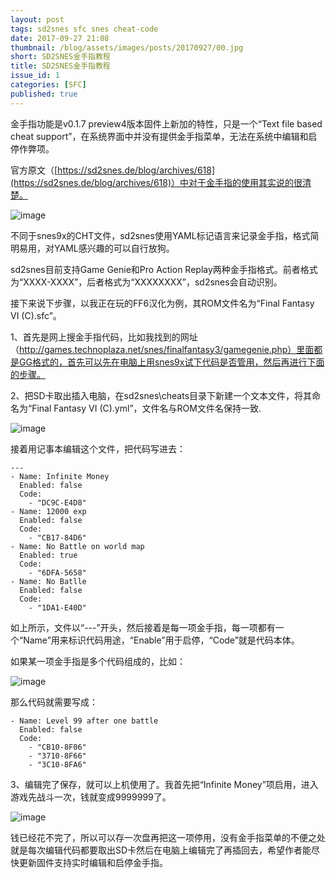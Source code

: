 ```yaml
---
layout: post
tags: sd2snes sfc snes cheat-code
date: 2017-09-27 21:08
thumbnail: /blog/assets/images/posts/20170927/00.jpg
short: SD2SNES金手指教程
title: SD2SNES金手指教程
issue_id: 1
categories: [SFC]
published: true
---
```


金手指功能是v0.1.7 preview4版本固件上新加的特性，只是一个“Text file based cheat support”，在系统界面中并没有提供金手指菜单，无法在系统中编辑和启停作弊项。

<!--more-->

官方原文（[https://sd2snes.de/blog/archives/618](https://sd2snes.de/blog/archives/618)）中对于金手指的使用其实说的很清楚。

![image](/blog/assets/images/posts/20170927/01.jpg)

不同于snes9x的CHT文件，sd2snes使用YAML标记语言来记录金手指，格式简明易用，对YAML感兴趣的可以自行放狗。

sd2snes目前支持Game Genie和Pro Action Replay两种金手指格式。前者格式为“XXXX-XXXX”，后者格式为“XXXXXXXX”，sd2snes会自动识别。

接下来说下步骤，以我正在玩的FF6汉化为例，其ROM文件名为“Final Fantasy VI (C).sfc”。

1、首先是网上搜金手指代码，比如我找到的网址（http://games.technoplaza.net/snes/finalfantasy3/gamegenie.php）里面都是GG格式的，首先可以先在电脑上用snes9x试下代码是否管用，然后再进行下面的步骤。

2、把SD卡取出插入电脑，在sd2snes\cheats目录下新建一个文本文件，将其命名为“Final Fantasy VI (C).yml”，文件名与ROM文件名保持一致.

![image](/blog/assets/images/posts/20170927/02.png)

接着用记事本编辑这个文件，把代码写进去：

```
---
- Name: Infinite Money
  Enabled: false
  Code:
    - "DC9C-E4D8"
- Name: 12000 exp
  Enabled: false
  Code:
    - "CB17-84D6"
- Name: No Battle on world map
  Enabled: true
  Code:
    - "6DFA-5658"
- Name: No Batlle
  Enabled: false
  Code:
    - "1DA1-E40D"
```

如上所示，文件以“---”开头，然后接着是每一项金手指，每一项都有一个“Name”用来标识代码用途，“Enable”用于启停，“Code”就是代码本体。

如果某一项金手指是多个代码组成的，比如：

![image](/blog/assets/images/posts/20170927/03.png)

那么代码就需要写成：

```
- Name: Level 99 after one battle
  Enabled: false
  Code:
    - "CB10-8F06"
    - "3710-8F66"
    - "3C10-8FA6"
```

3、编辑完了保存，就可以上机使用了。我首先把“Infinite Money”项启用，进入游戏先战斗一次，钱就变成9999999了。

![image](/blog/assets/images/posts/20170927/04.jpg)

钱已经花不完了，所以可以存一次盘再把这一项停用，没有金手指菜单的不便之处就是每次编辑代码都要取出SD卡然后在电脑上编辑完了再插回去，希望作者能尽快更新固件支持实时编辑和启停金手指。
